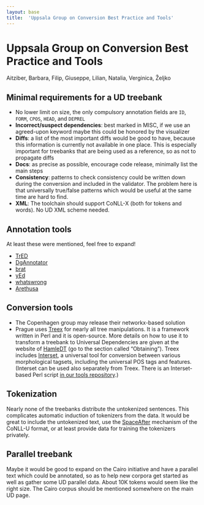```yaml
---
layout: base
title:  'Uppsala Group on Conversion Best Practice and Tools'
---
```


# Uppsala Group on Conversion Best Practice and Tools

Aitziber, Barbara, Filip, Giuseppe, Lilian, Natalia, Verginica, Željko

## Minimal requirements for a UD treebank

- No lower limit on size, the only compulsory annotation fields are `ID`, `FORM`, `CPOS`, `HEAD`, and `DEPREL`
- **Incorrect/suspect dependencies**: best marked in MISC, if we use an agreed-upon keyword maybe this could be honored by the visualizer
- **Diffs**: a list of the most important diffs would be good to have, because this information is currently not available in one place. This is especially important for treebanks that are being used as a reference, so as not to propagate diffs
- **Docs**: as precise as possible, encourage code release, minimally list the main steps
- **Consistency**: patterns to check consistency could be written down during the conversion and included in the validator. The problem here is that universally true/false patterns which would be useful at the same time are hard to find.
- **XML**: The toolchain should support CoNLL-X (both for tokens and words). No UD XML scheme needed.

## Annotation tools

At least these were mentioned, feel free to expand!

- [TrED](http://ufal.mff.cuni.cz/tred/)
- [DgAnnotator](http://www.di.unipi.it/~attardi/software.html)
- [brat](http://brat.nlplab.org)
- [yEd](http://www.yworks.com/en/products/yfiles/yed/)
- [whatswrong](https://github.com/riedelcastro/whatswrong)
- [Arethusa](http://sosol.perseids.org/tools/arethusa/app/#/)

## Conversion tools

- The Copenhagen group may release their networkx-based solution
- Prague uses [Treex](http://ufal.mff.cuni.cz/treex/) for nearly all tree manipulations. It is a framework written in Perl and it is open-source. More details on how to use it to transform a treebank to Universal Dependencies are given at the website of [HamleDT](http://ufal.mff.cuni.cz/hamledt/) (go to the section called “Obtaining”). Treex includes [Interset](http://ufal.mff.cuni.cz/interset/), a universal tool for conversion between various morphological tagsets, including the universal POS tags and features. (Interset can be used also separately from Treex. There is an Interset-based Perl script [in our tools repository](http://github.com/UniversalDependencies/tools/blob/master/conll_convert_tags_to_uposf.pl).)

## Tokenization

Nearly none of the treebanks distribute the untokenized sentences. This complicates automatic induction of tokenizers from the data. It would be great to include the untokenized text, use the [SpaceAfter](http://universaldependencies.github.io/docs/format.html) mechanism of the CoNLL-U format, or at least provide data for training the tokenizers privately.

## Parallel treebank

Maybe it would be good to expand on the Cairo initiative and have a parallel text which could be annotated, so as to help new corpora get started as well as gather some UD parallel data. About 10K tokens would seem like the right size. The Cairo corpus should be mentioned somewhere on the main UD page.
